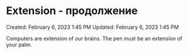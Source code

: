 # Extension - продолжение

Created: February 6, 2023 1:45 PM
Updated: February 6, 2023 1:45 PM

Computers are extension of our brains. The pen must be an extension of your palm.